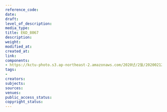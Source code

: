```yaml
---
reference_code: 
date: 
draft: 
level_of_description: 
media_type: 
title: E6D_8067
description: 
weight: 
modified_at: 
created_at: 
link: 
components:
- https://kctu-photo.s3.ap-northeast-2.amazonaws.com/2020년/2월/20200212_영남대의료원+고공농성+해단집회/E6D_8067.jpg
tags:
- 
creators: 
subjects: 
sources: 
venues: 
public_access_status: 
copyright_status: 
---
```

